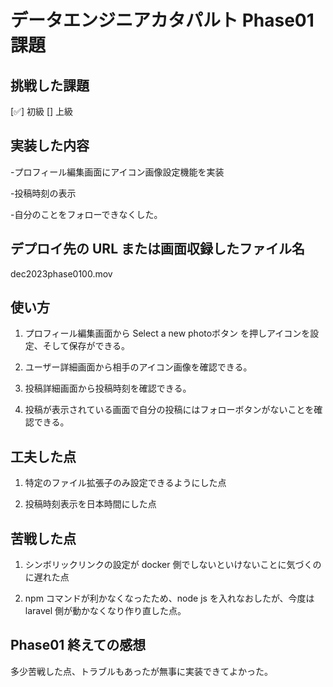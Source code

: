 # データエンジニアカタパルト Phase01 課題

## 挑戦した課題

[✅] 初級
[] 上級

## 実装した内容

-プロフィール編集画面にアイコン画像設定機能を実装

-投稿時刻の表示

-自分のことをフォローできなくした。

## デプロイ先の URL または画面収録したファイル名

dec2023phase0100.mov

## 使い方

1. プロフィール編集画面から Select a new photoボタン を押しアイコンを設定、そして保存ができる。
   
2. ユーザー詳細画面から相手のアイコン画像を確認できる。 

3. 投稿詳細画面から投稿時刻を確認できる。
   
4. 投稿が表示されている画面で自分の投稿にはフォローボタンがないことを確認できる。

## 工夫した点

1. 特定のファイル拡張子のみ設定できるようにした点

2. 投稿時刻表示を日本時間にした点

## 苦戦した点

1. シンボリックリンクの設定が docker 側でしないといけないことに気づくのに遅れた点

2. npm コマンドが利かなくなったため、node js を入れなおしたが、今度は laravel 側が動かなくなり作り直した点。

## Phase01 終えての感想

多少苦戦した点、トラブルもあったが無事に実装できてよかった。
